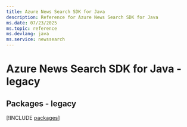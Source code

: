 ```yaml
---
title: Azure News Search SDK for Java
description: Reference for Azure News Search SDK for Java
ms.date: 07/23/2025
ms.topic: reference
ms.devlang: java
ms.service: newssearch
---
```

# Azure News Search SDK for Java - legacy
## Packages - legacy
[!INCLUDE [packages](news-search-index.md)]